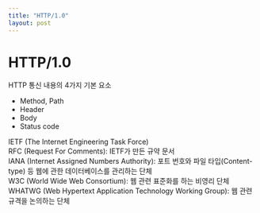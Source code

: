 ```yaml
---
title: "HTTP/1.0"
layout: post
---
```


# HTTP/1.0

HTTP 통신 내용의 4가지 기본 요소
- Method, Path
- Header
- Body
- Status code

IETF (The Internet Engineering Task Force)  
RFC (Request For Comments): IETF가 만든 규약 문서  
IANA (Internet Assigned Numbers Authority): 포트 번호와 파일 타입(Content-type) 등 웹에 관한 데이터베이스를 관리하는 단체  
W3C (World Wide Web Consortium): 웹 관련 표준화를 하는 비영리 단체  
WHATWG (Web Hypertext Application Technology Working Group): 웹 관련 규격을 논의하는 단체  
